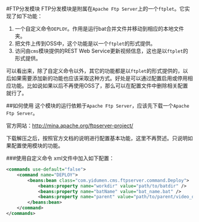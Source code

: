 #FTP分发模块
FTP分发模块是附属在`Apache Ftp Server`上的一个`ftplet`。它实现了如下功能：

 1. 一个自定义命令`DEPLOY`。作用是运行bat合并文件并移动到相应的本地文件夹。
 2. 把文件上传到OSS中，这个功能是以一个`ftplet`的形式提供。
 3. 访问由`cms`模块提供的REST Web Service更新视频信息，这也是以`ftplet`的形式提供。
 
可以看出来，除了自定义命令以外，其它的功能都是以`ftplet`的形式提供的，以后如果需要添加新的功能也应该采取这种方式。好处是可以通过配置启用或停用相应功能。比如说如果以后不再使用OSS了，那么可以在配置文件中删除相关配置就行了。

##如何使用
这个模块的运行依赖于`Apache Ftp Server`，应该先下载一个`Apache Ftp Server`。

官方网站：http://mina.apache.org/ftpserver-project/

下载解压之后，按照官方文档的说明进行配置基本功能，这里不再赘述。只说明如果配置使用模块的功能。

###使用自定义命令
xml文件中加入如下配置：

```xml
<commands use-default="false">
	<command name="DEPLOY">
		<beans:bean class="com.yidumen.cms.ftpserver.command.Deploy">
			<beans:property name="workdir" value="path/to/batdir" />
			<beans:property name="batName" value="bat_name.bat" />
			<beans:property name="parent" value="path/to/parent/video_dir" />
		</beans:bean>
	</command>
</commands>
```
